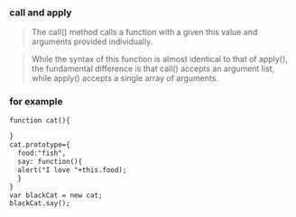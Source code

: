 ### call and apply

 > The call() method calls a function with a given this value and arguments provided individually.
 
 > While the syntax of this function is almost identical to that of apply(), the fundamental difference is that call() accepts an argument list, while apply() accepts a single array of arguments.
 
### for example

  ```html
  function cat(){

  }
  cat.prototype={
    food:"fish",
    say: function(){
    alert("I love "+this.food);
    } 
  }
  var blackCat = new cat;
  blackCat.say();
  ```
